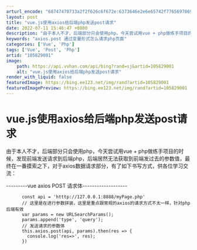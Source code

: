 ```yaml
---
arturl_encode: "68747470733a2f2f626c6f672e:6373646e2e6e65742f77656978696e5f34323135323639362f:61727469636c652f64657461696c732f313035383239303031"
layout: post
title: "vue.js使用axios给后端php发送post请求"
date: 2022-07-11 15:46:47 +0800
description: "由于本人不才，后端部分只会使用php，今天尝试用vue + php做练手项目的时候，"
keywords: "axios.post 通过变量形式怎么请求php页面"
categories: ['Vue', 'Php']
tags: ['Vue', 'Post', 'Php']
artid: "105829001"
image:
    path: https://api.vvhan.com/api/bing?rand=sj&artid=105829001
    alt: "vue.js使用axios给后端php发送post请求"
render_with_liquid: false
featuredImage: https://bing.ee123.net/img/rand?artid=105829001
featuredImagePreview: https://bing.ee123.net/img/rand?artid=105829001
---
```


# vue.js使用axios给后端php发送post请求

由于本人不才，后端部分只会使用php，今天尝试用vue + php做练手项目的时候，发现前端发送请求到后端php，后端居然无法获取到前端发过去的参数值，最终在一番摸索之下，对于axios数据请求部分，有了如下书写方式，供各位学习交流：

---------vue axios POST 请求体-------------------

```
      const api = 'htttp://127.0.0.1:8888/myPage.php'
      // 这里是在进行参数拼装，这里是重点跟常规的axios的请求方式不太一样，针对php后端有效
      var params = new URLSearchParams();
      params.append('type', 'query');
      // 发送请求的参数体
      this.axios.post(api, params).then(res => {
        console.log('res=>', res);
      })

```